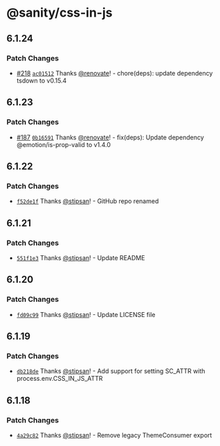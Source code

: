 # @sanity/css-in-js

## 6.1.24

### Patch Changes

- [#218](https://github.com/sanity-io/styled-components-last-resort/pull/218) [`ac01512`](https://github.com/sanity-io/styled-components-last-resort/commit/ac01512945c656aa9c2c5d169315c9aae29dd038) Thanks [@renovate](https://github.com/apps/renovate)! - chore(deps): update dependency tsdown to v0.15.4

## 6.1.23

### Patch Changes

- [#187](https://github.com/sanity-io/styled-components-last-resort/pull/187) [`0b16591`](https://github.com/sanity-io/styled-components-last-resort/commit/0b1659137a024744720af2429eef250ac36dbfaf) Thanks [@renovate](https://github.com/apps/renovate)! - fix(deps): Update dependency @emotion/is-prop-valid to v1.4.0

## 6.1.22

### Patch Changes

- [`f52de1f`](https://github.com/sanity-io/styled-components-last-resort/commit/f52de1f7fd2fe84a40bf288cce08b978b464d4cf) Thanks [@stipsan](https://github.com/stipsan)! - GitHub repo renamed

## 6.1.21

### Patch Changes

- [`551f1e3`](https://github.com/sanity-io/styled-components-last-resort/commit/551f1e3af2c295986fbe63cfd7af5c8ccf3c172e) Thanks [@stipsan](https://github.com/stipsan)! - Update README

## 6.1.20

### Patch Changes

- [`fd09c99`](https://github.com/sanity-io/styled-components-last-resort/commit/fd09c99ad1d76e872bb619da94d20f6cd8a1a928) Thanks [@stipsan](https://github.com/stipsan)! - Update LICENSE file

## 6.1.19

### Patch Changes

- [`db218de`](https://github.com/sanity-io/styled-components-last-resort/commit/db218de8d95a927da1f8fbd250f3804a76040f38) Thanks [@stipsan](https://github.com/stipsan)! - Add support for setting SC_ATTR with process.env.CSS_IN_JS_ATTR

## 6.1.18

### Patch Changes

- [`4a29c82`](https://github.com/sanity-io/styled-components-last-resort/commit/4a29c82a409d17f5c89ad2f7941d9a32e34613b6) Thanks [@stipsan](https://github.com/stipsan)! - Remove legacy ThemeConsumer export
